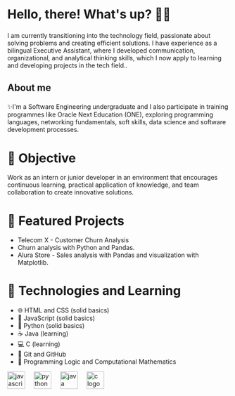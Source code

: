 <h1 align="left">Hello, there! What's up? 🐧✨</h1>

###

<p align="left">I am currently transitioning into the technology field, passionate about solving problems and creating efficient solutions.
I have experience as a bilingual Executive Assistant, where I developed communication, organizational, and analytical thinking skills, which I now apply to learning and developing projects in the tech field..</p>

###

<h2 align="left">About me</h2>

###

<p align="left">✨I'm a Software Engineering undergraduate and I also participate in training programmes like Oracle Next Education (ONE), exploring programming languages, networking fundamentals, soft skills, data science and software development processes.<br> </p>

###

##
# 🎯 Objective
Work as an intern or junior developer in an environment that encourages continuous learning, practical application of knowledge, and team collaboration to create innovative solutions.

##
# 📌 Featured Projects
- Telecom X - Customer Churn Analysis
- Churn analysis with Python and Pandas.
- Alura Store - Sales analysis with Pandas and visualization with Matplotlib.
###

##
# 🚀 Technologies and Learning

- 🌐 HTML and CSS (solid basics)
- 📜 JavaScript (solid basics)
- 🐍 Python (solid basics)
- ☕ Java (learning)
- 💻 C (learning)
- 📁 Git and GitHub
- 🧩 Programming Logic and Computational Mathematics

<div align="left">
  <img src="https://cdn.jsdelivr.net/gh/devicons/devicon/icons/javascript/javascript-original.svg" height="40" alt="javascript logo"  />
  <img width="12" />
  <img src="https://cdn.jsdelivr.net/gh/devicons/devicon/icons/python/python-original.svg" height="40" alt="python logo"  />
  <img width="12" />
  <img src="https://cdn.jsdelivr.net/gh/devicons/devicon/icons/java/java-original.svg" height="40" alt="java logo"  />
  <img width="12" />
  <img src="https://cdn.jsdelivr.net/gh/devicons/devicon/icons/c/c-original.svg" height="40" alt="c logo"  />
  <img width="12" />
</div> 

###

